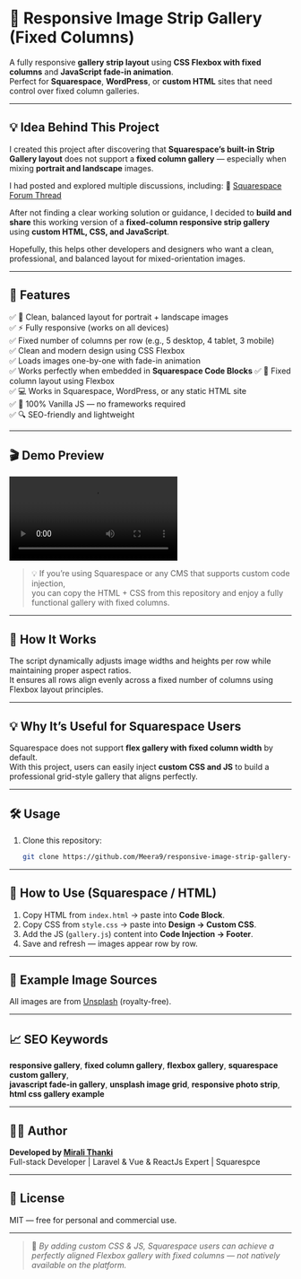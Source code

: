 # 🌿 Responsive Image Strip Gallery (Fixed Columns)

A fully responsive **gallery strip layout** using **CSS Flexbox with fixed columns** and **JavaScript fade-in animation**.  
Perfect for **Squarespace**, **WordPress**, or **custom HTML** sites that need control over fixed column galleries.

---

## 💡 Idea Behind This Project

I created this project after discovering that **Squarespace’s built-in Strip Gallery layout** does not support a **fixed column gallery** — especially when mixing **portrait and landscape** images.

I had posted and explored multiple discussions, including:
🔗 [Squarespace Forum Thread](https://forum.squarespace.com/topic/339316-strips-layout-gallery-mix-with-potrait-and-landscape-with-6-column-with-6-images-same-alignment/#comment-876114)

After not finding a clear working solution or guidance, I decided to **build and share** this working version of a **fixed-column responsive strip gallery** using **custom HTML, CSS, and JavaScript**.

Hopefully, this helps other developers and designers who want a clean, professional, and balanced layout for mixed-orientation images.

---

## 🚀 Features

✅ 📸 Clean, balanced layout for portrait + landscape images  
✅ ⚡ Fully responsive (works on all devices)  
✅ Fixed number of columns per row (e.g., 5 desktop, 4 tablet, 3 mobile)  
✅ Clean and modern design using CSS Flexbox  
✅ Loads images one-by-one with fade-in animation  
✅ Works perfectly when embedded in **Squarespace Code Blocks**
✅ 🧱 Fixed column layout using Flexbox  
✅ 💻 Works in Squarespace, WordPress, or any static HTML site  
✅ 🧠 100% Vanilla JS — no frameworks required  
✅ 🔍 SEO-friendly and lightweight  

---

## 🎬 Demo Preview

![Gallery Demo](https://github.com/Meera9/responsive-image-strip-gallery-fixed-columns/blob/main/Responsive%20Image%20Strip%20Gallery%20Fixed%20Columns.mp4)

> 💡 If you’re using Squarespace or any CMS that supports custom code injection,  
> you can copy the HTML + CSS from this repository and enjoy a fully functional gallery with fixed columns.

---

## 🧩 How It Works

The script dynamically adjusts image widths and heights per row while maintaining proper aspect ratios.  
It ensures all rows align evenly across a fixed number of columns using Flexbox layout principles.

---

## 💡 Why It’s Useful for Squarespace Users

Squarespace does not support **flex gallery with fixed column width** by default.  
With this project, users can easily inject **custom CSS and JS** to build a professional grid-style gallery that aligns perfectly.

---

## 🛠️ Usage

1. Clone this repository:
   ```bash
   git clone https://github.com/Meera9/responsive-image-strip-gallery-fixed-columns.git

---

## 🧠 How to Use (Squarespace / HTML)

1. Copy HTML from `index.html` → paste into **Code Block**.  
2. Copy CSS from `style.css` → paste into **Design → Custom CSS**.  
3. Add the JS (`gallery.js`) content into **Code Injection → Footer**.  
4. Save and refresh — images appear row by row.

---

## 📸 Example Image Sources

All images are from [Unsplash](https://unsplash.com) (royalty-free).

---

## 📈 SEO Keywords

**responsive gallery**, **fixed column gallery**, **flexbox gallery**, **squarespace custom gallery**,  
**javascript fade-in gallery**, **unsplash image grid**, **responsive photo strip**,  
**html css gallery example**

---

## 🧑‍💻 Author

**Developed by [Mirali Thanki](https://github.com/Meera9)**  
Full-stack Developer | Laravel & Vue & ReactJs Expert | Squarespce

---

## 🪪 License

MIT — free for personal and commercial use.

---

> 💬 *By adding custom CSS & JS, Squarespace users can achieve a perfectly aligned Flexbox gallery with fixed columns — not natively available on the platform.*
